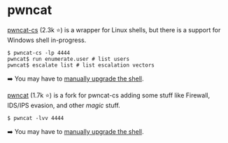# pwncat

<div class="row row-cols-lg-2"><div>

[pwncat-cs](https://github.com/calebstewart/pwncat) (2.3k ⭐) is a wrapper for Linux shells, but there is a support for Windows shell in-progress.

```shell!
$ pwncat-cs -lp 4444
pwncat$ run enumerate.user # list users
pwncat$ escalate list # list escalation vectors
```

➡️ You may have to [manually upgrade the shell](/cybersecurity/red-team/s3.exploitation/shell/manual.md).
</div><div>

[pwncat](https://github.com/cytopia/pwncat) (1.7k ⭐) is a fork for pwncat-cs adding some stuff like Firewall, IDS/IPS evasion, and other *magic* stuff.

```shell!
$ pwncat -lvv 4444
```

➡️ You may have to [manually upgrade the shell](/cybersecurity/red-team/s3.exploitation/shell/manual.md).
</div></div>